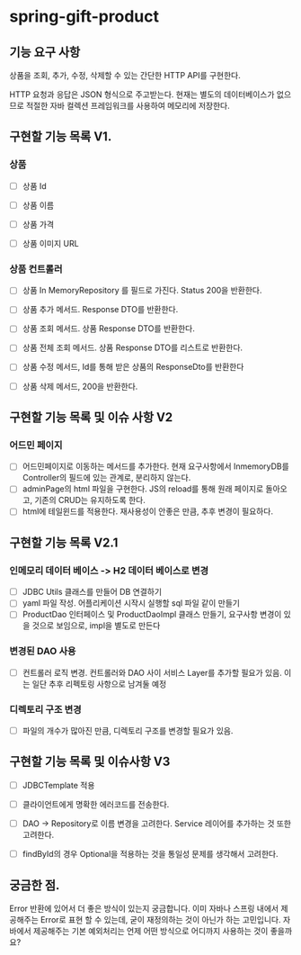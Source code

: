 # spring-gift-product

## 기능 요구 사항
상품을 조회, 추가, 수정, 삭제할 수 있는 간단한 HTTP API를 구현한다.

HTTP 요청과 응답은 JSON 형식으로 주고받는다.
현재는 별도의 데이터베이스가 없으므로 적절한 자바 컬렉션 프레임워크를 사용하여 메모리에 저장한다.

## 구현할 기능 목록 V1.
### 상품
- [ ] 상품 Id
- [ ] 상품 이름
- [ ] 상품 가격
- [ ] 상품 이미지 URL


### 상품 컨트롤러
- [ ] 상품 In MemoryRepository 를 필드로 가진다. Status 200을 반환한다.
- [ ] 상품 추가 메서드. Response DTO를 반환한다.
- [ ] 상품 조회 메서드. 상품 Response DTO를 반환한다.
- [ ] 상품 전체 조회 메서드. 상품 Response DTO를 리스트로 반환한다.
- [ ] 상품 수정 메서드, Id를 통해 받은 상품의 ResponseDto를 반환한다
- [ ] 상품 삭제 메서드, 200을 반환한다.



## 구현할 기능 목록 및 이슈 사항 V2
### 어드민 페이지
- [ ] 어드민페이지로 이동하는 메서드를 추가한다. 현재 요구사항에서 InmemoryDB를 Controller의 필드에 있는 관계로, 분리하지 않는다.
- [ ] adminPage의 html 파일을 구현한다. JS의 reload를 통해 원래 페이지로 돌아오고, 기존의 CRUD는 유지하도록 한다.
- [ ] html에 테일윈드를 적용한다. 재사용성이 안좋은 만큼, 추후 변경이 필요하다.

## 구현할 기능 목록 V2.1
### 인메모리 데이터 베이스 -> H2 데이터 베이스로 변경
- [ ] JDBC Utils 클래스를 만들어 DB 연결하기
- [ ] yaml 파일 작성. 어플리케이션 시작시 실행할 sql 파일 같이 만들기
- [ ] ProductDao 인터페이스 및 ProductDaoImpl 클래스 만들기, 요구사항 변경이 있을 것으로 보임으로, impl을 별도로 만든다
### 변경된 DAO 사용
- [ ] 컨트롤러 로직 변경. 컨트롤러와 DAO 사이 서비스 Layer를 추가할 필요가 있음. 이는 일단 추후 리펙토링 사항으로 남겨둘 예정
### 디렉토리 구조 변경
- [ ] 파일의 개수가 많아진 만큼, 디렉토리 구조를 변경할 필요가 있음.

## 구현할 기능 목록 및 이슈사항 V3
- [ ]  JDBCTemplate 적용
- [ ] 클라이언트에게 명확한 에러코드를 전송한다.
- [ ] DAO -> Repository로 이름 변경을 고려한다. Service 레이어를 추가하는 것 또한 고려한다.
- [ ] findById의 경우 Optional을 적용하는 것을 통일성 문제를 생각해서 고려한다.


## 궁금한 점.
Error 반환에 있어서 더 좋은 방식이 있는지 궁금합니다. 이미 자바나 스프링 내에서 제공해주는 Error로 표현 할 수 있는데, 굳이 재정의하는 것이 아닌가 하는 고민입니다. 자바에서 제공해주는 기본 예외처리는 언제 어떤 방식으로 어디까지 사용하는 것이 좋을까요?








